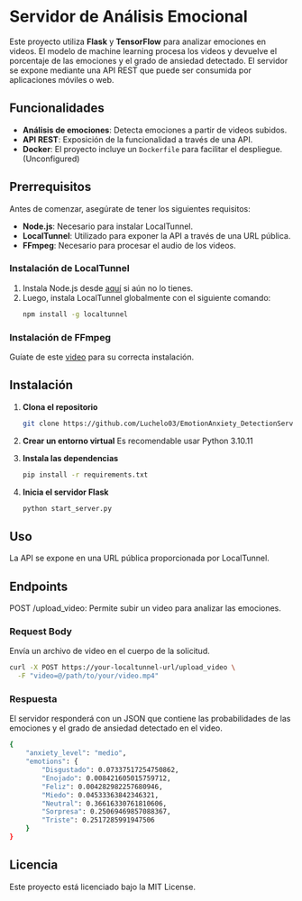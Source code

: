 # Servidor de Análisis Emocional

Este proyecto utiliza **Flask** y **TensorFlow** para analizar emociones en videos. El modelo de machine learning procesa los videos y devuelve el porcentaje de las emociones y el grado de ansiedad detectado. El servidor se expone mediante una API REST que puede ser consumida por aplicaciones móviles o web.

## Funcionalidades

- **Análisis de emociones**: Detecta emociones a partir de videos subidos.
- **API REST**: Exposición de la funcionalidad a través de una API.
- **Docker**: El proyecto incluye un `Dockerfile` para facilitar el despliegue. (Unconfigured)

## Prerrequisitos

Antes de comenzar, asegúrate de tener los siguientes requisitos:

- **Node.js**: Necesario para instalar LocalTunnel.
- **LocalTunnel**: Utilizado para exponer la API a través de una URL pública.
- **FFmpeg**: Necesario para procesar el audio de los videos.

### Instalación de LocalTunnel
1. Instala Node.js desde [aquí](https://nodejs.org/) si aún no lo tienes.
2. Luego, instala LocalTunnel globalmente con el siguiente comando:
   ```bash
   npm install -g localtunnel

### Instalación de FFmpeg
Guíate de este [video](https://www.youtube.com/watch?v=0zN9oZ98ZgE) para su correcta instalación.

## Instalación

1. **Clona el repositorio**
   ```bash
   git clone https://github.com/Luchelo03/EmotionAnxiety_DetectionServer.git

2. **Crear un entorno virtual**
   Es recomendable usar Python 3.10.11
   
4. **Instala las dependencias**
   ```bash
   pip install -r requirements.txt

5. **Inicia el servidor Flask**
   ```bash
   python start_server.py

## Uso
La API se expone en una URL pública proporcionada por LocalTunnel.

## Endpoints
POST /upload_video: Permite subir un video para analizar las emociones.

### Request Body
Envía un archivo de video en el cuerpo de la solicitud.
```bash
curl -X POST https://your-localtunnel-url/upload_video \
  -F "video=@/path/to/your/video.mp4"
```

### Respuesta
El servidor responderá con un JSON que contiene las probabilidades de las emociones y el grado de ansiedad detectado en el video.
```bash
{
    "anxiety_level": "medio",
    "emotions": {
        "Disgustado": 0.07337517254750862,
        "Enojado": 0.008421605015759712,
        "Feliz": 0.004282982257680946,
        "Miedo": 0.04533363842346321,
        "Neutral": 0.36616330761810606,
        "Sorpresa": 0.25069469857088367,
        "Triste": 0.2517285991947506
    }
}
```

## Licencia
Este proyecto está licenciado bajo la MIT License.
